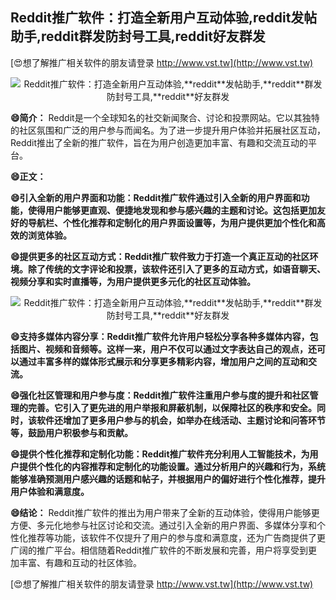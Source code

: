 ## **Reddit推广软件：打造全新用户互动体验,**reddit**发帖助手,**reddit**群发防封号工具,**reddit**好友群发**

[😍想了解推广相关软件的朋友请登录 http://www.vst.tw](http://www.vst.tw)

 <center><img src="https://vst.tw/MP4/tuiguang/png/3.png" alt="Reddit推广软件：打造全新用户互动体验,**reddit**发帖助手,**reddit**群发防封号工具,**reddit**好友群发"></center>

**😄简介：**
Reddit是一个全球知名的社交新闻聚合、讨论和投票网站。它以其独特的社区氛围和广泛的用户参与而闻名。为了进一步提升用户体验并拓展社区互动，Reddit推出了全新的推广软件，旨在为用户创造更加丰富、有趣和交流互动的平台。

**😄正文：**

**😄引入全新的用户界面和功能：Reddit推广软件通过引入全新的用户界面和功能，使得用户能够更直观、便捷地发现和参与感兴趣的主题和讨论。这包括更加友好的导航栏、个性化推荐和定制化的用户界面设置等，为用户提供更加个性化和高效的浏览体验。**

**😄提供更多的社区互动方式：Reddit推广软件致力于打造一个真正互动的社区环境。除了传统的文字评论和投票，该软件还引入了更多的互动方式，如语音聊天、视频分享和实时直播等，为用户提供更多元化的社区互动体验。**

 <center><img src="https://vst.tw/MP4/tuiguang/png/7.png" alt="Reddit推广软件：打造全新用户互动体验,**reddit**发帖助手,**reddit**群发防封号工具,**reddit**好友群发"></center>

**😄支持多媒体内容分享：Reddit推广软件允许用户轻松分享各种多媒体内容，包括图片、视频和音频等。这样一来，用户不仅可以通过文字表达自己的观点，还可以通过丰富多样的媒体形式展示和分享更多精彩内容，增加用户之间的互动和交流。**

**😄强化社区管理和用户参与度：Reddit推广软件注重用户参与度的提升和社区管理的完善。它引入了更先进的用户举报和屏蔽机制，以保障社区的秩序和安全。同时，该软件还增加了更多用户参与的机会，如举办在线活动、主题讨论和问答环节等，鼓励用户积极参与和贡献。**

**😄提供个性化推荐和定制化功能：Reddit推广软件充分利用人工智能技术，为用户提供个性化的内容推荐和定制化的功能设置。通过分析用户的兴趣和行为，系统能够准确预测用户感兴趣的话题和帖子，并根据用户的偏好进行个性化推荐，提升用户体验和满意度。**

**😄结论：**
Reddit推广软件的推出为用户带来了全新的互动体验，使得用户能够更方便、多元化地参与社区讨论和交流。通过引入全新的用户界面、多媒体分享和个性化推荐等功能，该软件不仅提升了用户的参与度和满意度，还为广告商提供了更广阔的推广平台。相信随着Reddit推广软件的不断发展和完善，用户将享受到更加丰富、有趣和互动的社区体验。

[😍想了解推广相关软件的朋友请登录 http://www.vst.tw](http://www.vst.tw)




